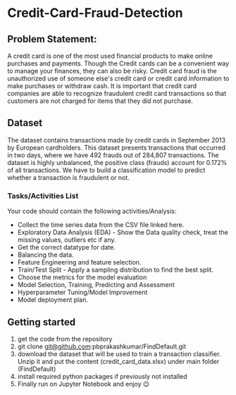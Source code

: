 # Credit-Card-Fraud-Detection

## Problem Statement:
A credit card is one of the most used financial products to make online purchases and payments. Though the Credit cards can be a convenient way to manage your finances, they can also be risky. Credit card fraud is the unauthorized use of someone else's credit card or credit card information to make purchases or withdraw cash.
It is important that credit card companies are able to recognize fraudulent credit card transactions so that customers are not charged for items that they did not purchase. 

## Dataset
The dataset contains transactions made by credit cards in September 2013 by European cardholders. This dataset presents transactions that occurred in two days, where we have 492 frauds out of 284,807 transactions. The dataset is highly unbalanced, the positive class (frauds) account for 0.172% of all transactions.
We have to build a classification model to predict whether a transaction is fraudulent or not.

### Tasks/Activities List 
Your code should contain the following activities/Analysis: 
-	Collect the time series data from the CSV file linked here. 
-	Exploratory Data Analysis (EDA) - Show the Data quality check, treat the missing values, outliers etc if any. 
-	Get the correct datatype for date. 
-	Balancing the data.
-	Feature Engineering and feature selection. 
-	Train/Test Split - Apply a sampling distribution to find the best split. 
-	Choose the metrics for the model evaluation 
-	Model Selection, Training, Predicting and Assessment 
-	Hyperparameter Tuning/Model Improvement 
- Model deployment plan. 

## Getting started
1. get the code from the repository
2. git clone git@github.com:pbprakashkumar/FindDefault.git 
3. download the dataset that will be used to train a transaction classifier. Unzip it and put the content (credit_card_data.xlsx) under main folder (FindDefault)
4. install required python packages if previously not installed
5. Finally run on Jupyter Notebook and enjoy 😉
